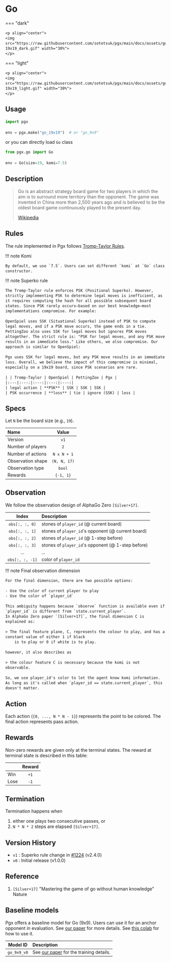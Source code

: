 # Go

=== "dark" 

    <p align="center">
    <img src="https://raw.githubusercontent.com/sotetsuk/pgx/main/docs/assets/go-19x19_dark.gif" width="30%">
    </p>

=== "light" 

    <p align="center">
    <img src="https://raw.githubusercontent.com/sotetsuk/pgx/main/docs/assets/go-19x19_light.gif" width="30%">
    </p>


## Usage

```py
import pgx

env = pgx.make("go_19x19")  # or "go_9x9"
```

or you can directly load `Go` class

```py
from pgx.go import Go

env = Go(size=19, komi=7.5)
```

## Description

> Go is an abstract strategy board game for two players in which the aim is to surround more territory than the opponent. The game was invented in China more than 2,500 years ago and is believed to be the oldest board game continuously played to the present day.
> 
> [Wikipedia](https://en.wikipedia.org/wiki/Go_(game))

## Rules

The rule implemented in Pgx follows [Tromp-Taylor Rules](https://tromp.github.io/go.html).

!!! note Komi

    By default, we use `7.5`. Users can set different `komi` at `Go` class constructor.


!!! note Superko rule

    The Tromp-Taylor rule enforces PSK (Positional Superko). However, strictly implementing PSK to determine legal moves is inefficient, as it requires computing the hash for all possible subsequent board states. Since PSK rarely occurs—based on our best knowledge—most implementations compromise. For example:

    OpenSpiel uses SSK (Situational Superko) instead of PSK to compute legal moves, and if a PSK move occurs, the game ends in a tie. PettingZoo also uses SSK for legal moves but ignores PSK moves altogether. The strict rule is: "PSK for legal moves, and any PSK move results in an immediate loss." Like others, we also compromise. Our approach is similar to OpenSpiel:
    
    Pgx uses SSK for legal moves, but any PSK move results in an immediate loss. Overall, we believe the impact of this compromise is minimal, especially on a 19x19 board, since PSK scenarios are rare.

    | | Tromp-Taylor | OpenSpiel | PettingZoo | Pgx | 
    |:---|:---:|:---:|:---:|:---:| 
    | legal action | **PSK** | SSK | SSK | SSK |
    | PSK occurrence | **loss** | tie | ignore (SSK) | loss |
    
## Specs

Let `N` be the board size (e.g., `19`).

| Name | Value |
|:---|:----:|
| Version | `v1` |
| Number of players | `2` |
| Number of actions | `N x N + 1` |
| Observation shape | `(N, N, 17)` |
| Observation type | `bool` |
| Rewards | `{-1, 1}` |

## Observation
We follow the observation design of AlphaGo Zero `[Silver+17]`.

| Index | Description |
|:---:|:----|
| `obs[:, :, 0]` | stones of `player_id`          (@ current board) |
| `obs[:, :, 1]` | stones of `player_id`'s opponent (@ current board) |
| `obs[:, :, 2]` | stones of `player_id`          (@ 1-step before) |
| `obs[:, :, 3]` | stones of `player_id`'s opponent (@ 1-step before) |
| ... | ... |
| `obs[:, :, -1]` | color of `player_id` |

!!! note Final observation dimension

    For the final dimension, there are two possible options:

    - Use the color of current player to play
    - Use the color of `player_id`

    This ambiguity happens because `observe` function is available even if `player_id` is different from `state.current_player`.
    In AlphaGo Zero paper `[Silver+17]`, the final dimension C is explained as:

    > The final feature plane, C, represents the colour to play, and has a constant value of either 1 if black
        is to play or 0 if white is to play.

    however, it also describes as

    > the colour feature C is necessary because the komi is not observable.

    So, we use player_id's color to let the agent know komi information.
    As long as it's called when `player_id == state.current_player`, this doesn't matter.

## Action
Each action (`{0, ..., N * N - 1}`) represents the point to be colored.
The final action represents pass action.

## Rewards
Non-zero rewards are given only at the terminal states.
The reward at terminal state is described in this table:

| | Reward |
|:---|:----:|
| Win | `+1` |
| Lose | `-1` |

## Termination

Termination happens when 

1. either one plays two consecutive passes, or
2. `N * N * 2` steps are elapsed `[Silver+17]`.


## Version History

- `v1` : Superko rule change in [#1224](https://github.com/sotetsuk/pgx/pull/1224) (v2.4.0)
- `v0` : Initial release (v1.0.0)

## Reference

1. `[Silver+17]` "Mastering the game of go without human knowledge" Nature

## Baseline models

Pgx offers a baseline model for Go (9x9). Users can use it for an anchor opponent in evaluation.
See [our paper](https://arxiv.org/abs/2303.17503) for more details. See [this colab](https://colab.research.google.com/github/sotetsuk/pgx/blob/main/colab/baselines.ipynb) for how to use it.

| Model ID | Description |
|:---:|:----|
| `go_9x9_v0`| See [our paper](https://arxiv.org/abs/2303.17503) for the training details. |
